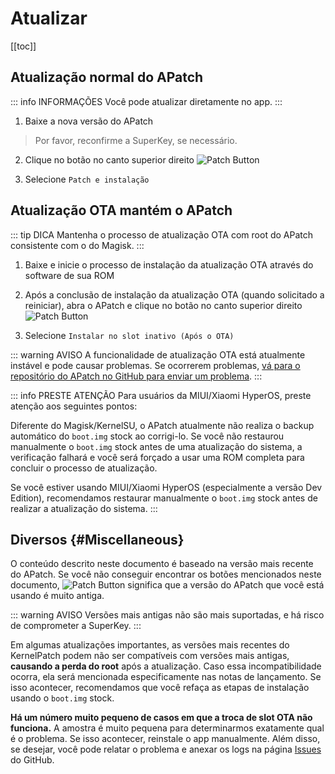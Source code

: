 # Atualizar

[[toc]]

## Atualização normal do APatch

::: info INFORMAÇÕES
Você pode atualizar diretamente no app.
:::

1. Baixe a nova versão do APatch

> Por favor, reconfirme a SuperKey, se necessário.

2. Clique no botão no canto superior direito ![Patch Button](/PButton.png)

3. Selecione `Patch e instalação`

## Atualização OTA mantém o APatch

::: tip DICA
Mantenha o processo de atualização OTA com root do APatch consistente com o do Magisk.
:::

1. Baixe e inicie o processo de instalação da atualização OTA através do software de sua ROM

2. Após a conclusão de instalação da atualização OTA (quando solicitado a reiniciar), abra o APatch e clique no botão no canto superior direito ![Patch Button](/PButton.png)

3. Selecione `Instalar no slot inativo (Após o OTA)`

::: warning AVISO
A funcionalidade de atualização OTA está atualmente instável e pode causar problemas. Se ocorrerem problemas, [vá para o repositório do APatch no GitHub para enviar um problema](https://github.com/bmax121/APatch/issues/new/choose).
:::

::: info PRESTE ATENÇÃO
Para usuários da MIUI/Xiaomi HyperOS, preste atenção aos seguintes pontos:

Diferente do Magisk/KernelSU, o APatch atualmente não realiza o backup automático do `boot.img` stock ao corrigi-lo. Se você não restaurou manualmente o `boot.img` stock antes de uma atualização do sistema, a verificação falhará e você será forçado a usar uma ROM completa para concluir o processo de atualização.

Se você estiver usando MIUI/Xiaomi HyperOS (especialmente a versão Dev Edition), recomendamos restaurar manualmente o `boot.img` stock antes de realizar a atualização do sistema.
:::

## Diversos {#Miscellaneous}

O conteúdo descrito neste documento é baseado na versão mais recente do APatch. Se você não conseguir encontrar os botões mencionados neste documento, ![Patch Button](/PButton.png) significa que a versão do APatch que você está usando é muito antiga.

::: warning AVISO
Versões mais antigas não são mais suportadas, e há risco de comprometer a SuperKey.
:::

Em algumas atualizações importantes, as versões mais recentes do KernelPatch podem não ser compatíveis com versões mais antigas, **causando a perda do root** após a atualização. Caso essa incompatibilidade ocorra, ela será mencionada especificamente nas notas de lançamento. Se isso acontecer, recomendamos que você refaça as etapas de instalação usando o `boot.img` stock.

**Há um número muito pequeno de casos em que a troca de slot OTA não funciona.** A amostra é muito pequena para determinarmos exatamente qual é o problema. Se isso acontecer, reinstale o app manualmente. Além disso, se desejar, você pode relatar o problema e anexar os logs na página [Issues](https://github.com/bmax121/APatch/issues/new/choose) do GitHub.
